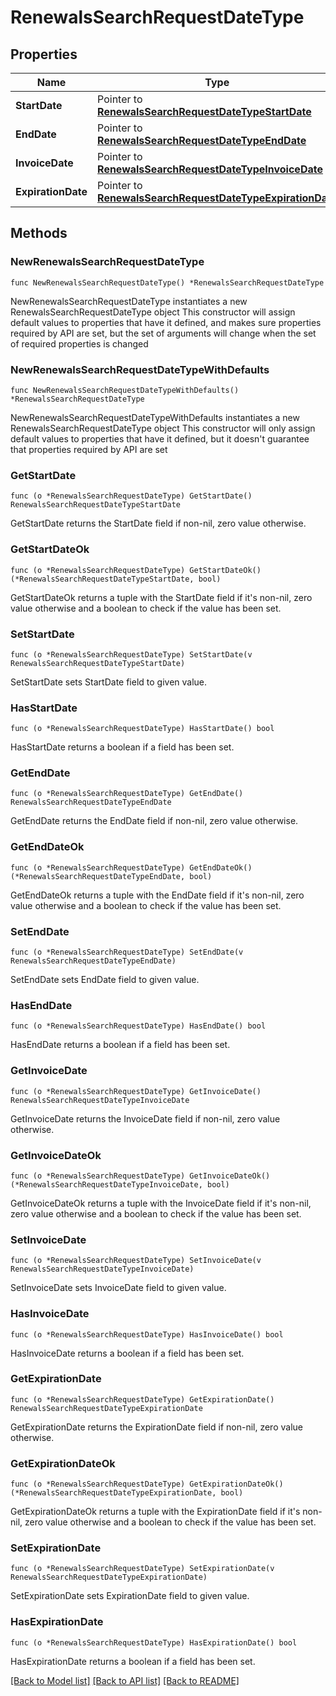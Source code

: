 # RenewalsSearchRequestDateType

## Properties

Name | Type | Description | Notes
------------ | ------------- | ------------- | -------------
**StartDate** | Pointer to [**RenewalsSearchRequestDateTypeStartDate**](RenewalsSearchRequestDateTypeStartDate.md) |  | [optional] 
**EndDate** | Pointer to [**RenewalsSearchRequestDateTypeEndDate**](RenewalsSearchRequestDateTypeEndDate.md) |  | [optional] 
**InvoiceDate** | Pointer to [**RenewalsSearchRequestDateTypeInvoiceDate**](RenewalsSearchRequestDateTypeInvoiceDate.md) |  | [optional] 
**ExpirationDate** | Pointer to [**RenewalsSearchRequestDateTypeExpirationDate**](RenewalsSearchRequestDateTypeExpirationDate.md) |  | [optional] 

## Methods

### NewRenewalsSearchRequestDateType

`func NewRenewalsSearchRequestDateType() *RenewalsSearchRequestDateType`

NewRenewalsSearchRequestDateType instantiates a new RenewalsSearchRequestDateType object
This constructor will assign default values to properties that have it defined,
and makes sure properties required by API are set, but the set of arguments
will change when the set of required properties is changed

### NewRenewalsSearchRequestDateTypeWithDefaults

`func NewRenewalsSearchRequestDateTypeWithDefaults() *RenewalsSearchRequestDateType`

NewRenewalsSearchRequestDateTypeWithDefaults instantiates a new RenewalsSearchRequestDateType object
This constructor will only assign default values to properties that have it defined,
but it doesn't guarantee that properties required by API are set

### GetStartDate

`func (o *RenewalsSearchRequestDateType) GetStartDate() RenewalsSearchRequestDateTypeStartDate`

GetStartDate returns the StartDate field if non-nil, zero value otherwise.

### GetStartDateOk

`func (o *RenewalsSearchRequestDateType) GetStartDateOk() (*RenewalsSearchRequestDateTypeStartDate, bool)`

GetStartDateOk returns a tuple with the StartDate field if it's non-nil, zero value otherwise
and a boolean to check if the value has been set.

### SetStartDate

`func (o *RenewalsSearchRequestDateType) SetStartDate(v RenewalsSearchRequestDateTypeStartDate)`

SetStartDate sets StartDate field to given value.

### HasStartDate

`func (o *RenewalsSearchRequestDateType) HasStartDate() bool`

HasStartDate returns a boolean if a field has been set.

### GetEndDate

`func (o *RenewalsSearchRequestDateType) GetEndDate() RenewalsSearchRequestDateTypeEndDate`

GetEndDate returns the EndDate field if non-nil, zero value otherwise.

### GetEndDateOk

`func (o *RenewalsSearchRequestDateType) GetEndDateOk() (*RenewalsSearchRequestDateTypeEndDate, bool)`

GetEndDateOk returns a tuple with the EndDate field if it's non-nil, zero value otherwise
and a boolean to check if the value has been set.

### SetEndDate

`func (o *RenewalsSearchRequestDateType) SetEndDate(v RenewalsSearchRequestDateTypeEndDate)`

SetEndDate sets EndDate field to given value.

### HasEndDate

`func (o *RenewalsSearchRequestDateType) HasEndDate() bool`

HasEndDate returns a boolean if a field has been set.

### GetInvoiceDate

`func (o *RenewalsSearchRequestDateType) GetInvoiceDate() RenewalsSearchRequestDateTypeInvoiceDate`

GetInvoiceDate returns the InvoiceDate field if non-nil, zero value otherwise.

### GetInvoiceDateOk

`func (o *RenewalsSearchRequestDateType) GetInvoiceDateOk() (*RenewalsSearchRequestDateTypeInvoiceDate, bool)`

GetInvoiceDateOk returns a tuple with the InvoiceDate field if it's non-nil, zero value otherwise
and a boolean to check if the value has been set.

### SetInvoiceDate

`func (o *RenewalsSearchRequestDateType) SetInvoiceDate(v RenewalsSearchRequestDateTypeInvoiceDate)`

SetInvoiceDate sets InvoiceDate field to given value.

### HasInvoiceDate

`func (o *RenewalsSearchRequestDateType) HasInvoiceDate() bool`

HasInvoiceDate returns a boolean if a field has been set.

### GetExpirationDate

`func (o *RenewalsSearchRequestDateType) GetExpirationDate() RenewalsSearchRequestDateTypeExpirationDate`

GetExpirationDate returns the ExpirationDate field if non-nil, zero value otherwise.

### GetExpirationDateOk

`func (o *RenewalsSearchRequestDateType) GetExpirationDateOk() (*RenewalsSearchRequestDateTypeExpirationDate, bool)`

GetExpirationDateOk returns a tuple with the ExpirationDate field if it's non-nil, zero value otherwise
and a boolean to check if the value has been set.

### SetExpirationDate

`func (o *RenewalsSearchRequestDateType) SetExpirationDate(v RenewalsSearchRequestDateTypeExpirationDate)`

SetExpirationDate sets ExpirationDate field to given value.

### HasExpirationDate

`func (o *RenewalsSearchRequestDateType) HasExpirationDate() bool`

HasExpirationDate returns a boolean if a field has been set.


[[Back to Model list]](../README.md#documentation-for-models) [[Back to API list]](../README.md#documentation-for-api-endpoints) [[Back to README]](../README.md)


